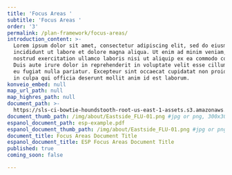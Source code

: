```yaml
---
title: 'Focus Areas '
subtitle: 'Focus Areas '
order: '3'
permalink: /plan-framework/focus-areas/
introduction_content: >-
  Lorem ipsum dolor sit amet, consectetur adipiscing elit, sed do eiusmod tempor
  incididunt ut labore et dolore magna aliqua. Ut enim ad minim veniam, quis
  nostrud exercitation ullamco laboris nisi ut aliquip ex ea commodo consequat.
  Duis aute irure dolor in reprehenderit in voluptate velit esse cillum dolore
  eu fugiat nulla pariatur. Excepteur sint occaecat cupidatat non proident, sunt
  in culpa qui officia deserunt mollit anim id est laborum.
konveio_embed: null
map_url_path: null
map_highres_path: null
document_path: >-
  https://sls-ci-bowtie-houndstooth-root-us-east-1-assets.s3.amazonaws.com/cosapd/sa-eastside/1667855532846-3_Neighborhood_Profiles_and_Priorities.pdf
document_thumb_path: /img/about/Eastside_FLU-01.png #jpg or png, 300x300 max
espanol_document_path: esp-example.pdf
espanol_document_thumb_path: /img/about/Eastside_FLU-01.png #jpg or png, 300x300 max
document_title: Focus Areas Document Title
espanol_document_title: ESP Focus Areas Document Title
published: true
coming_soon: false

---
```


